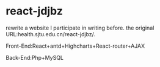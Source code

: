 # react-jdjbz
rewrite a website I participate in writing before. the original URL:health.sjtu.edu.cn/react-jdjbz/.

Front-End:React+antd+Highcharts+React-router+AJAX

Back-End:Php+MySQL
